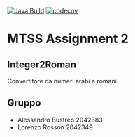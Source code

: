 [![Java Build](https://github.com/bustre/MTSS-Assignment-2-/actions/workflows/build.yml/badge.svg)](https://github.com/bustre/MTSS-Assignment-2-/actions/workflows/build.yml)
[![codecov](https://codecov.io/gh/bustre/MTSS-Assignment-2-/branch/develop/graph/badge.svg?token=VQJDKNUSOK)](https://codecov.io/gh/bustre/MTSS-Assignment-2-)

# MTSS Assignment 2

## Integer2Roman

Convertitore da numeri arabi a romani.


## Gruppo

- Alessandro Bustreo 2042383
- Lorenzo Rosson 2042349
